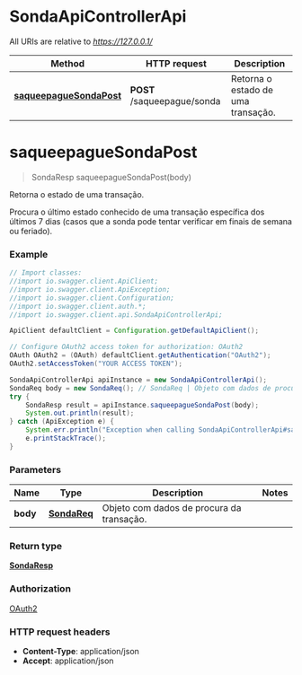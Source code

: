 # SondaApiControllerApi

All URIs are relative to *https://127.0.0.1/*

Method | HTTP request | Description
------------- | ------------- | -------------
[**saqueepagueSondaPost**](SondaApiControllerApi.md#saqueepagueSondaPost) | **POST** /saqueepague/sonda | Retorna o estado de uma transação.

<a name="saqueepagueSondaPost"></a>
# **saqueepagueSondaPost**
> SondaResp saqueepagueSondaPost(body)

Retorna o estado de uma transação.

Procura o último estado conhecido de uma transação específica dos últimos 7 dias (casos que a sonda pode tentar verificar em finais de semana ou feriado).

### Example
```java
// Import classes:
//import io.swagger.client.ApiClient;
//import io.swagger.client.ApiException;
//import io.swagger.client.Configuration;
//import io.swagger.client.auth.*;
//import io.swagger.client.api.SondaApiControllerApi;

ApiClient defaultClient = Configuration.getDefaultApiClient();

// Configure OAuth2 access token for authorization: OAuth2
OAuth OAuth2 = (OAuth) defaultClient.getAuthentication("OAuth2");
OAuth2.setAccessToken("YOUR ACCESS TOKEN");

SondaApiControllerApi apiInstance = new SondaApiControllerApi();
SondaReq body = new SondaReq(); // SondaReq | Objeto com dados de procura da transação.
try {
    SondaResp result = apiInstance.saqueepagueSondaPost(body);
    System.out.println(result);
} catch (ApiException e) {
    System.err.println("Exception when calling SondaApiControllerApi#saqueepagueSondaPost");
    e.printStackTrace();
}
```

### Parameters

Name | Type | Description  | Notes
------------- | ------------- | ------------- | -------------
 **body** | [**SondaReq**](SondaReq.md)| Objeto com dados de procura da transação. |

### Return type

[**SondaResp**](SondaResp.md)

### Authorization

[OAuth2](../README.md#OAuth2)

### HTTP request headers

 - **Content-Type**: application/json
 - **Accept**: application/json

